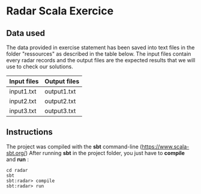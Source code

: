 # Radar Scala Exercice

## Data used
The data provided in exercise statement has been saved into text files in the folder "ressources" as described in the table below. The input files contain every radar records and the output files are the expected results that we will use to check our solutions.

Input files | Output files
------------ | -------------
input1.txt | output1.txt
input2.txt | output2.txt
input3.txt | output3.txt

## Instructions
The project was compiled with the **sbt** command-line (https://www.scala-sbt.org/)
After running **sbt** in the project folder, you just have to **compile** and **run** :

```shell
cd radar
sbt
sbt:radar> compile
sbt:radar> run

